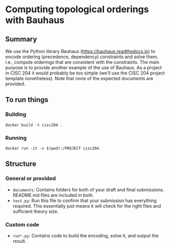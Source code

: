 # Computing topological orderings with Bauhaus


## Summary

We use the Python library Bauhaus (https://bauhaus.readthedocs.io) to encode ordering (precedence, dependency) constraints and solve them, i.e., compute orderings that are consistent with the constraints. The main purpose is to provide another example of the use of Bauhaus. As a project in CISC 204 it would probably be too simple (we'll use the CISC 204 project template nonetheless). Note that none of the expected documents are provided. 


## To run things

### Building
```docker build -t cisc204 .```

### Running
```docker run -it -v $(pwd):/PROJECT cisc204```


## Structure
### General or provided
* `documents`: Contains folders for both of your draft and final submissions. README.md files are included in both.
* `test.py`: Run this file to confirm that your submission has everything required. This essentially just means it will check for the right files and sufficient theory size.

### Custom code
* `run*.py`: Contains code to build the encoding, solve it, and output the result.
